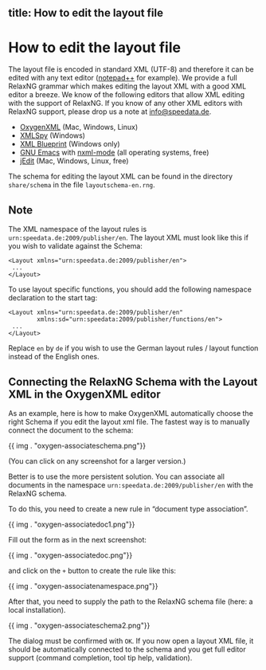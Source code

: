 title: How to edit the layout file
---
How to edit the layout file
===========================

The layout file is encoded in standard XML (UTF-8) and therefore it can
be edited with any text editor
([notepad++](http://notepad-plus-plus.org) for example). We provide a
full RelaxNG grammar which makes editing the layout XML with a good XML
editor a breeze. We know of the following editors that allow XML editing
with the support of RelaxNG. If you know of any other XML editors with
RelaxNG support, please drop us a note at
[info@speedata.de](mailto:info@speedata.de).

-   [OxygenXML](http://www.oxygenxml.com) (Mac, Windows, Linux)
-   [XMLSpy](http://www.altova.com/xml-editor/) (Windows)
-   [XML Blueprint](http://www.xmlblueprint.com/) (Windows only)
-   [GNU Emacs](http://www.gnu.org/software/emacs/) with [nxml-mode](http://www.thaiopensource.com/nxml-mode/) (all operating systems, free)
-   [jEdit](www.jedit.org) (Mac, Windows, Linux, free)

The schema for editing the layout XML can be found in the directory
`share/schema` in the file `layoutschema-en.rng`.

Note
----

The XML namespace of the layout rules is
`urn:speedata.de:2009/publisher/en`. The layout XML must look like this
if you wish to validate against the Schema:

    <Layout xmlns="urn:speedata.de:2009/publisher/en">
     ...
    </Layout>

To use layout specific functions, you should add the following namespace
declaration to the start tag:

    <Layout xmlns="urn:speedata.de:2009/publisher/en"
            xmlns:sd="urn:speedata:2009/publisher/functions/en">
     ...
    </Layout>

Replace `en` by `de` if you wish to use the German layout rules / layout
function instead of the English ones.

Connecting the RelaxNG Schema with the Layout XML in the OxygenXML editor
-------------------------------------------------------------------------

As an example, here is how to make OxygenXML automatically choose the
right Schema if you edit the layout xml file. The fastest way is to
manually connect the document to the schema:

{{ img . "oxygen-associateschema.png"}}

(You can click on any screenshot for a larger version.)

Better is to use the more persistent solution. You can associate all
documents in the namespace `urn:speedata.de:2009/publisher/en` with the
RelaxNG schema.

To do this, you need to create a new rule in “document type association”.

{{ img . "oxygen-associatedoc1.png"}}

Fill out the form as in the next screenshot:

{{ img . "oxygen-associatedoc.png"}}

and click on the `+` button to create the rule like this:

{{ img . "oxygen-associatenamespace.png"}}

After that, you need to supply the path to the RelaxNG schema file
(here: a local installation).

{{ img . "oxygen-associateschema2.png"}}

The dialog must be confirmed with `OK`. If you now open a layout XML
file, it should be automatically connected to the schema and you get
full editor support (command completion, tool tip help, validation).
